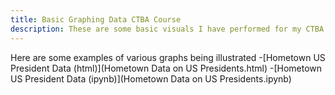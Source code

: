 ```yaml
---
title: Basic Graphing Data CTBA Course
description: These are some basic visuals I have performed for my CTBA Course at the College of William and Mary
---
```

Here are some examples of various graphs being illustrated
-[Hometown US President Data (html)](Hometown Data on US Presidents.html)
-[Hometown US President Data (ipynb)](Hometown Data on US Presidents.ipynb)
